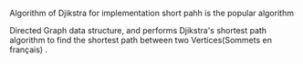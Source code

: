 Algorithm of Djikstra
for implementation short pahh
is the popular algorithm

Directed Graph data structure, and performs Djikstra's shortest path algorithm to find the shortest path between two Vertices(Sommets en français) .
